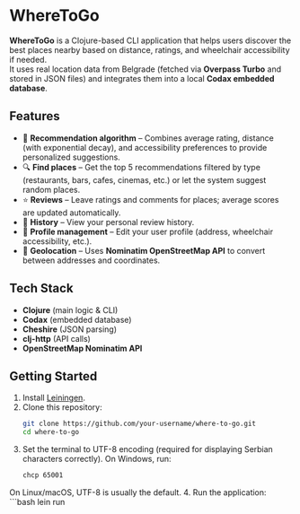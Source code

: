 # WhereToGo

**WhereToGo** is a Clojure-based CLI application that helps users discover the best places nearby based on distance, ratings, and wheelchair accessibility if needed.  
It uses real location data from Belgrade (fetched via **Overpass Turbo** and stored in JSON files) and integrates them into a local **Codax embedded database**.

## Features
- 🧮 **Recommendation algorithm** – Combines average rating, distance (with exponential decay), and accessibility preferences to provide personalized suggestions.
- 🔍 **Find places** – Get the top 5 recommendations filtered by type (restaurants, bars, cafes, cinemas, etc.) or let the system suggest random places.
- ⭐ **Reviews** – Leave ratings and comments for places; average scores are updated automatically.
- 📜 **History** – View your personal review history.
- 👤 **Profile management** – Edit your user profile (address, wheelchair accessibility, etc.).
- 📍 **Geolocation** – Uses **Nominatim OpenStreetMap API** to convert between addresses and coordinates.

## Tech Stack
- **Clojure** (main logic & CLI)
- **Codax** (embedded database)
- **Cheshire** (JSON parsing)
- **clj-http** (API calls)
- **OpenStreetMap Nominatim API**

## Getting Started
1. Install [Leiningen](https://leiningen.org/).
2. Clone this repository:
    ```bash
    git clone https://github.com/your-username/where-to-go.git
    cd where-to-go
3. Set the terminal to UTF-8 encoding (required for displaying Serbian characters correctly).
On Windows, run:
    ```bash
    chcp 65001

On Linux/macOS, UTF-8 is usually the default.
4. Run the application:
    ```bash
    lein run
